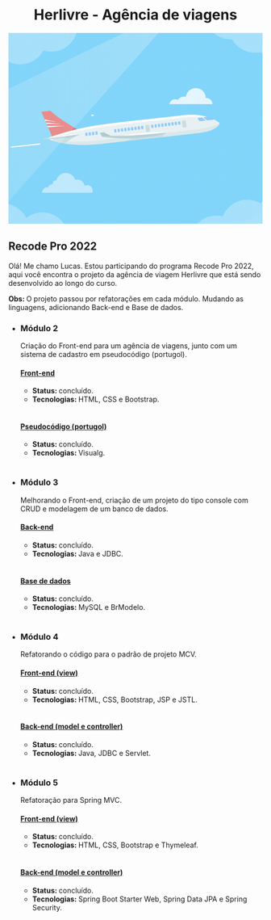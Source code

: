 <div align="center">
    <h1>Herlivre - Agência de viagens</h1>
    <img src="avião-viagem.gif" alt="Um avião voando" />
</div>
<h2>Recode Pro 2022</h2>
<p>Olá! Me chamo Lucas. Estou participando do programa Recode Pro 2022, aqui você encontra o projeto da agência de viagem Herlivre que está sendo desenvolvido ao longo do curso.</p>

<p><b>Obs: </b>O projeto passou por refatorações em cada módulo. Mudando as linguagens, adicionando Back-end e Base de dados.</p>

<ul>
    <li>
        <h3> Módulo 2</h3>
        <p>Criação do Front-end para um agência de viagens, junto com um sistema de cadastro em pseudocódigo (portugol).</p>
        <h4><u>Front-end</u></h4>
        <ul>
            <li><b>Status: </b>concluído.</li>
            <li><b>Tecnologias: </b>HTML, CSS e Bootstrap.</li>
        </ul>
        <br />
        <h4><u>Pseudocódigo (portugol)</u></h4>
        <ul>
            <li><b>Status: </b>concluído.</li>
            <li><b>Tecnologias: </b>Visualg.</li>
        </ul>
    </li>
    <br />
    <li>
        <h3>Módulo 3</h3>
        <p>Melhorando o Front-end, criação de um projeto do tipo console com CRUD e modelagem de um banco de dados.</p>
        <h4><u>Back-end</u></h4>
        <ul>
            <li><b>Status: </b>concluído.</li>   
            <li><b>Tecnologias: </b>Java e JDBC.</li>
        </ul>
        <br />
        <h4><u>Base de dados</u></h4>
        <ul>
            <li><b>Status: </b>concluído.</li>
            <li><b>Tecnologias: </b>MySQL e BrModelo.</li>
        </ul>
    </li>
    <br />
    <li>
        <h3>Módulo 4</h3>
        <p>Refatorando o código para o padrão de projeto MCV.</p>
        <h4><u>Front-end (view)</u></h4>
        <ul>
            <li><b>Status: </b>concluído.</li>
            <li><b>Tecnologias: </b>HTML, CSS, Bootstrap, JSP e JSTL.</li>
        </ul>
        <br />
        <h4><u>Back-end (model e controller)</u></h4>
        <ul>
            <li><b>Status: </b>concluído.</li>
            <li><b>Tecnologias: </b>Java, JDBC e Servlet.</li>
        </ul>
    </li>
    <br />
    <li>
        <h3>Módulo 5</h3>
        <p>Refatoração para Spring MVC.</p>
        <h4><u>Front-end (view)</u></h4>
        <ul>
            <li><b>Status: </b>concluído.</li>
            <li><b>Tecnologias: </b>HTML, CSS, Bootstrap e Thymeleaf.</li>
        </ul>
        <br />
        <h4><u>Back-end (model e controller)</u></h4>
        <ul>
            <li><b>Status: </b>concluído.</li>
            <li><b>Tecnologias: </b>Spring Boot Starter Web, Spring Data JPA e Spring Security.</li>
        </ul>
    </li>
</ul>
